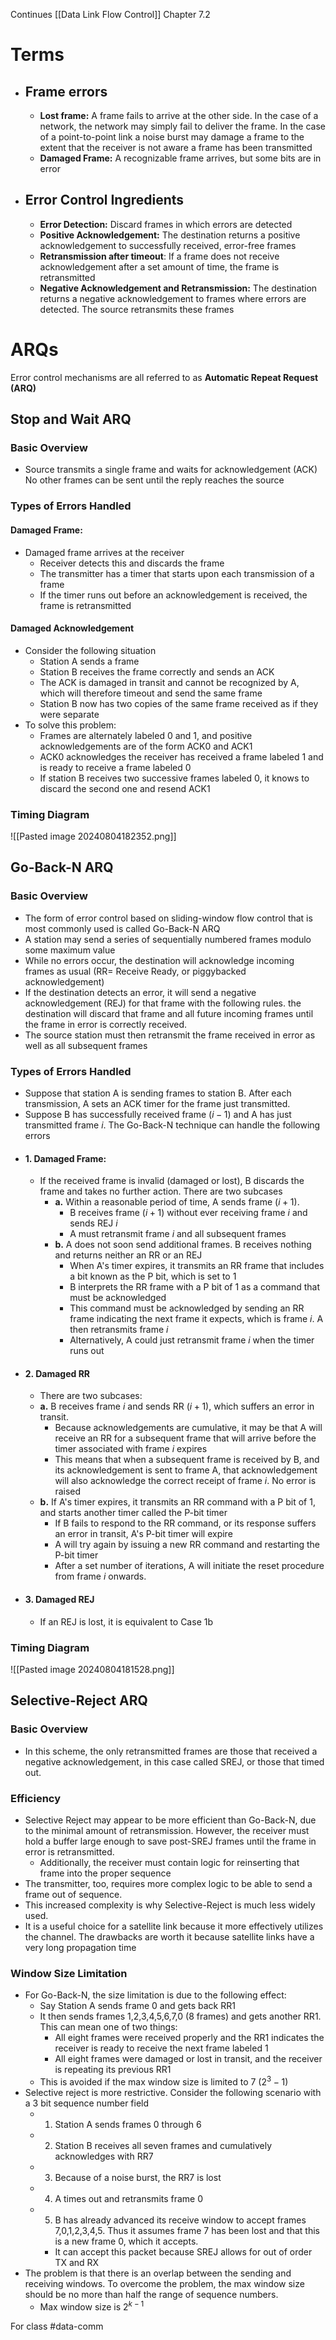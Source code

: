 Continues [[Data Link Flow Control]]
Chapter 7.2
# Terms
- ## Frame errors
	- **Lost frame:** A frame fails to arrive at the other side. In the case of a network, the network may simply fail to deliver the frame. In the case of a point-to-point link a noise burst may damage a frame to the extent that the receiver is not aware a frame has been transmitted
	- **Damaged Frame:** A recognizable frame arrives, but some bits are in error
- ## Error Control Ingredients
	- **Error Detection:** Discard frames in which errors are detected
	- **Positive Acknowledgement:** The destination returns a positive acknowledgement to successfully received, error-free frames
	- **Retransmission after timeout**: If a frame does not receive acknowledgement after a set amount of time, the frame is retransmitted
	- **Negative Acknowledgement and Retransmission:** The destination returns a negative acknowledgement to frames where errors are detected. The source retransmits these frames
# ARQs
Error control mechanisms are all referred to as **Automatic Repeat Request (ARQ)**
## Stop and Wait ARQ
### Basic Overview
- Source transmits a single frame and waits for acknowledgement (ACK) No other frames can be sent until the reply reaches the source
### Types of Errors Handled
#### Damaged Frame:
- Damaged frame arrives at the receiver
	- Receiver detects this and discards the frame
	- The transmitter has a timer that starts upon each transmission of a frame
	- If the timer runs out before an acknowledgement is received, the frame is retransmitted
#### Damaged Acknowledgement
- Consider the following situation
	- Station A sends a frame
	- Station B receives the frame correctly and sends an ACK
	- The ACK is damaged in transit and cannot be recognized by A, which will therefore timeout and send the same frame
	- Station B now has two copies of the same frame received as if they were separate
- To solve this problem:
	- Frames are alternately labeled 0 and 1, and positive acknowledgements are of the form ACK0 and ACK1
	- ACK0 acknowledges the receiver has received a frame labeled 1 and is ready to receive a frame labeled 0
	- If station B receives two successive frames labeled 0, it knows to discard the second one and resend ACK1
### Timing Diagram
![[Pasted image 20240804182352.png]]
## Go-Back-N ARQ
### Basic Overview
- The form of error control based on sliding-window flow control that is most commonly used is called Go-Back-N ARQ
- A station may send a series of sequentially numbered frames modulo some maximum value
- While no errors occur, the destination will acknowledge incoming frames as usual (RR= Receive Ready, or piggybacked acknowledgement)
- If the destination detects an error, it will send a negative acknowledgement (REJ) for that frame with the following rules. the destination will discard that frame and all future incoming frames until the frame in error is correctly received.
- The source station must then retransmit the frame received in error as well as all subsequent frames
### Types of Errors Handled
- Suppose that station A is sending frames to station B. After each transmission, A sets an ACK timer for the frame just transmitted. 
- Suppose B has successfully received frame $(i-1)$ and A has just transmitted frame $i$. The Go-Back-N technique can handle the following errors
- #### 1. Damaged Frame: 
	- If the received frame is invalid (damaged or lost), B discards the frame and takes no further action. There are two subcases
		- **a.** Within a reasonable period of time, A sends frame $(i+1)$.
			- B receives frame $(i+1)$ without ever receiving frame $i$ and sends REJ $i$
			- A must retransmit frame $i$ and all subsequent frames
		- **b.** A does not soon send additional frames. B receives nothing and returns neither an RR or an REJ
			- When A's timer expires, it transmits an RR frame that includes a bit known as the P bit, which is set to 1
			- B interprets the RR frame with a P bit of 1 as a command that must be acknowledged
			- This command must be acknowledged by sending an RR frame indicating the next frame it expects, which is frame $i$. A then retransmits frame $i$
			- Alternatively, A could just retransmit frame $i$ when the timer runs out
- #### 2. Damaged RR
	- There are two subcases:
	- **a.** B receives frame $i$ and sends RR $(i+1)$, which suffers an error in transit.
		- Because acknowledgements are cumulative, it may be that A will receive an RR for a subsequent frame that will arrive before the timer associated with frame $i$ expires
		- This means that when a subsequent frame is received by B, and its acknowledgement is sent to frame A, that acknowledgement will also acknowledge the correct receipt of frame $i$. No error is raised
	- **b.** If A's timer expires, it transmits an RR command with a P bit of 1, and starts another timer called the P-bit timer
		- If B fails to respond to the RR command, or its response suffers an error in transit, A's P-bit timer will expire
		- A will try again by issuing a new RR command and restarting the P-bit timer
		- After a set number of iterations, A will initiate the reset procedure from frame $i$ onwards. 
- #### 3. Damaged REJ
	- If an REJ is lost, it is equivalent to Case 1b
### Timing Diagram
![[Pasted image 20240804181528.png]]
## Selective-Reject ARQ
### Basic Overview
- In this scheme, the only retransmitted frames are those that received a negative acknowledgement, in this case called SREJ, or those that timed out.
### Efficiency
- Selective Reject may appear to be more efficient than Go-Back-N, due to the minimal amount of retransmission. However, the receiver must hold a buffer large enough to save post-SREJ frames until the frame in error is retransmitted.
	- Additionally, the receiver must contain logic for reinserting that frame into the proper sequence
- The transmitter, too, requires more complex logic to be able to send a frame out of sequence. 
- This increased complexity is why Selective-Reject is much less widely used. 
- It is a useful choice for a satellite link because it more effectively utilizes the channel. The drawbacks are worth it because satellite links have a very long propagation time
### Window Size Limitation
- For Go-Back-N, the size limitation is due to the following effect:
	- Say Station A sends frame 0 and gets back RR1
	- It then sends frames 1,2,3,4,5,6,7,0 (8 frames) and gets another RR1. This can mean one of two things:
		- All eight frames were received properly and the RR1 indicates the receiver is ready to receive the next frame labeled 1
		- All eight frames were damaged or lost in transit, and the receiver is repeating its previous RR1
	- This is avoided if the max window size is limited to 7 ($2^{3}-1$)
- Selective reject is more restrictive. Consider the following scenario with a 3 bit sequence number field
	- 1. Station A sends frames 0 through 6
	- 2. Station B receives all seven frames and cumulatively acknowledges with RR7
	- 3. Because of a noise burst, the RR7 is lost
	- 4. A times out and retransmits frame 0
	- 5. B has already advanced its receive window to accept frames 7,0,1,2,3,4,5. Thus it assumes frame 7 has been lost and that this is a new frame 0, which it accepts.
		- It can accept this packet because SREJ allows for out of order TX and RX 
- The problem is that there is an overlap between the sending and receiving windows. To overcome the problem, the max window size should be no more than half the range of sequence numbers.
	- Max window size is $2^{k-1}$

For class #data-comm